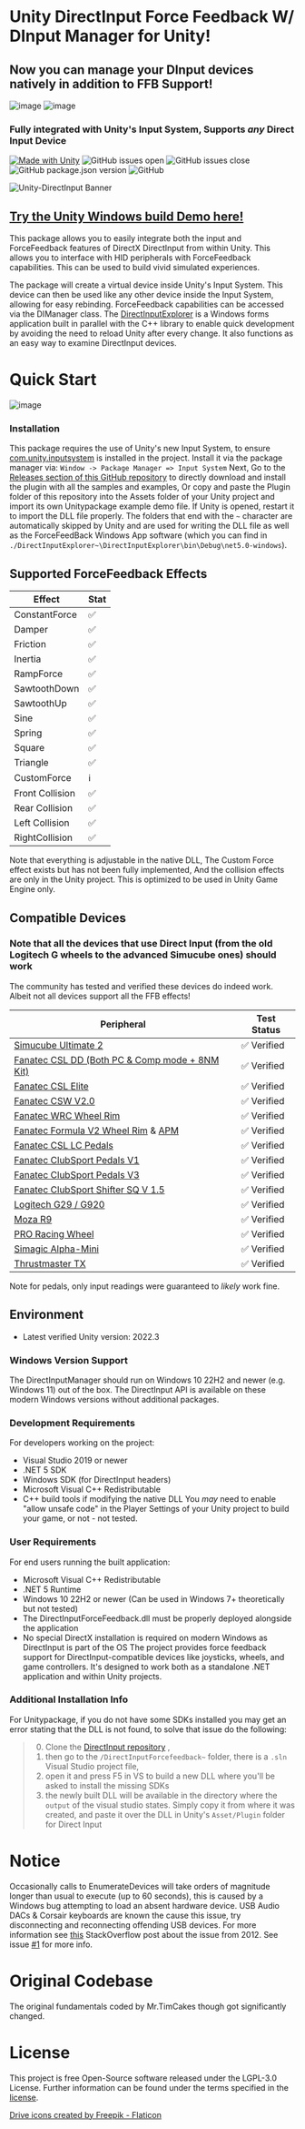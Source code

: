 # Unity DirectInput Force Feedback W/ DInput Manager for Unity!
## Now you can manage your DInput devices natively in addition to FFB Support!
![image](https://github.com/user-attachments/assets/fcd321cb-7b7c-437a-b033-d80a78576f99)
![image](https://github.com/user-attachments/assets/b9ca5989-623a-48bb-9f98-d0ff99588fbd)
### Fully integrated with Unity's Input System, Supports _any_ Direct Input Device
[![Made with Unity](https://img.shields.io/badge/Made%20with-Unity-57b9d3.svg?style=for-the-badge&logo=unity)](https://unity3d.com)
![GitHub issues open](https://img.shields.io/github/issues/ImDanOush/Unity-DirectInput?style=for-the-badge)
![GitHub issues close](https://img.shields.io/github/issues-closed/ImDanOush/Unity-DirectInput?style=for-the-badge)
![GitHub package.json version](https://img.shields.io/github/package-json/v/ImDanOush/Unity-DirectInput?style=for-the-badge)
![GitHub](https://img.shields.io/github/license/ImDanOush/Unity-DirectInput?style=for-the-badge)

![Unity-DirectInput Banner](https://github.com/MrTimcakes/Unity-DirectInput/blob/assets/UnityDirectInputBanner.png )
## [Try the Unity Windows build Demo here!](https://github.com/imDanoush/Unity-DirectInput/releases/tag/v1.0_Demo)
This package allows you to easily integrate both the input and ForceFeedback features of DirectX DirectInput from within Unity. This allows you to interface with HID peripherals with ForceFeedback capabilities. This can be used to build vivid simulated experiences.

The package will create a virtual device inside Unity's Input System. This device can then be used like any other device inside the Input System, allowing for easy rebinding. ForceFeedback capabilities can be accessed via the DIManager class. The [DirectInputExplorer](../../tree/main/DirectInputExplorer~) is a Windows forms application built in parallel with the C++ library to enable quick development by avoiding the need to reload Unity after every change. It also functions as an easy way to examine DirectInput devices.

# Quick Start
![image](https://github.com/user-attachments/assets/12feffae-5311-4603-a983-fee9ed45e372)

### Installation

This package requires the use of Unity's new Input System, to ensure [com.unity.inputsystem](https://docs.unity3d.com/Packages/com.unity.inputsystem@1.0/manual/QuickStartGuide.html) is installed in the project. Install it via the package manager via: 
`Window -> Package Manager => Input System`
Next, Go to the [Releases section of this GitHub repository](https://github.com/imDanoush/Unity-DirectInput/releases) to directly download and install the plugin with all the samples and examples, Or copy and paste the Plugin folder of this repository into the Assets folder of your Unity project and import its own Unitypackage example demo file. If Unity is opened, restart it to import the DLL file properly. The folders that end with the `~` character are automatically skipped by Unity and are used for writing the DLL file as well as the ForceFeedBack Windows App software (which you can find in `./DirectInputExplorer~\DirectInputExplorer\bin\Debug\net5.0-windows`).

## Supported ForceFeedback Effects

| Effect        	|Stat|
|-------------------|----|
| ConstantForce 	| ✅ |
| Damper        	| ✅ |
| Friction      	| ✅ |
| Inertia       	| ✅ |
| RampForce     	| ✅ |
| SawtoothDown  	| ✅ |
| SawtoothUp    	| ✅ |
| Sine          	| ✅ |
| Spring        	| ✅ |
| Square        	| ✅ |
| Triangle      	| ✅ |
| CustomForce   	| ℹ️ |
| Front Collision  	| ✅ |
| Rear Collision   	| ✅ |
| Left Collision  	| ✅ |
| RightCollision  	| ✅ |

[comment]: <> (✅ ℹ️ 🔲)
Note that everything is adjustable in the native DLL, The Custom Force effect exists but has not been fully implemented, And the collision effects are only in the Unity project. This is optimized to be used in Unity Game Engine only.

## Compatible Devices
### Note that all the devices that use Direct Input (from the old Logitech G wheels to the advanced Simucube ones) should work
The community has tested and verified these devices do indeed work. Albeit not all devices support all the FFB effects!

| Peripheral                         | Test Status    |
|------------------------------------|----------------|
| [Simucube Ultimate 2](https://simucube.com/simucube-2-ultimate) | ✅ Verified    |
| [Fanatec CSL DD (Both PC & Comp mode + 8NM Kit)](https://fanatec.com/eu-en/csl-dd-8-nm) | ✅ Verified    |
| [Fanatec CSL Elite](https://fanatec.com/eu-en/racing-wheels-wheel-bases/wheel-bases/csl-elite-wheel-base-officially-licensed-for-playstation) | ✅ Verified    |
| [Fanatec CSW V2.0](https://fanatec.com/eu-en/racing-wheels-wheel-bases/wheel-bases/clubsport-wheel-base-v2-servo) | ✅ Verified    |
| [Fanatec WRC Wheel Rim](https://fanatec.com/eu-en/steering-wheels/csl-elite-steering-wheel-wrc) | ✅ Verified    |
| [Fanatec Formula V2 Wheel Rim](https://fanatec.com/eu-en/steering-wheels/clubsport-steering-wheel-formula-v2) & [APM](https://fanatec.com/eu-en/shifters-others/podium-advanced-paddle-module) | ✅ Verified    |
| [Fanatec CSL LC Pedals](https://fanatec.com/eu-en/pedals/csl-elite-pedals) | ✅ Verified    |
| [Fanatec ClubSport Pedals V1](https://www.youtube.com/watch?v=jw52Dq3SZaA) | ✅ Verified    |
| [Fanatec ClubSport Pedals V3](https://fanatec.com/eu-en/pedals/clubsport-pedals-v3) | ✅ Verified    |
| [Fanatec ClubSport Shifter SQ V 1.5](https://fanatec.com/eu-en/shifters-others/clubsport-shifter-sq-v-1.5) | ✅ Verified    |
| [Logitech G29 / G920](https://www.logitechg.com/en-gb/products/driving/driving-force-racing-wheel.html) | ✅ Verified    |
| [Moza R9](https://mozaracing.com/wheel-base-r9/) | ✅ Verified    |
| [PRO Racing Wheel](https://www.logitechg.com/en-gb/products/driving/pro-racing-wheel.html) | ✅ Verified    |
| [Simagic Alpha-Mini](https://us.sim-motion.com/products/simagic-alpha-mini-wheel-base) | ✅ Verified    |
| [Thrustmaster TX](https://eshop.thrustmaster.com/en_us/tx-racing-wheel-leather-edition.html) | ✅ Verified    |

[comment]: <> (✅ 🔲)
Note for pedals, only input readings were guaranteed to *likely* work fine.

## Environment

- Latest verified Unity version: 2022.3

### Windows Version Support
The DirectInputManager should run on Windows 10 22H2 and newer (e.g. Windows 11) out of the box. The DirectInput API is available on these modern Windows versions without additional packages.

### Development Requirements
For developers working on the project:
- Visual Studio 2019 or newer
- .NET 5 SDK
- Windows SDK (for DirectInput headers)
- Microsoft Visual C++ Redistributable
- C++ build tools if modifying the native DLL
You *may* need to enable "allow unsafe code" in the Player Settings of your Unity project to build your game, or not - not tested.

### User Requirements
For end users running the built application:
- Microsoft Visual C++ Redistributable
- .NET 5 Runtime
- Windows 10 22H2 or newer (Can be used in Windows 7+ theoretically but not tested)
- The DirectInputForceFeedback.dll must be properly deployed alongside the application
- No special DirectX installation is required on modern Windows as DirectInput is part of the OS
The project provides force feedback support for DirectInput-compatible devices like joysticks, wheels, and game controllers. It's designed to work both as a standalone .NET application and within Unity projects.

### Additional Installation Info
For Unitypackage, if you do not have some SDKs installed you may get an error stating that the DLL is not found, to solve that issue do the following:

> 0. Clone the [DirectInput repository](https://github.com/imDanoush/Unity-DirectInput/) , 
> 1. then go to the `/DirectInputForcefeedback~` folder, there is a `.sln` Visual Studio project file, 
> 2. open it and press F5 in VS to build a new DLL where you'll be asked to install the missing SDKs
> 3. the newly built DLL will be available in the directory where the `output` of the visual studio states. Simply copy it from where it was created, and paste it over the DLL in Unity's `Asset/Plugin` folder for Direct Input

# Notice
Occasionally calls to EnumerateDevices will take orders of magnitude longer than usual to execute (up to 60 seconds), this is caused by a Windows bug attempting to load an absent hardware device. USB Audio DACs & Corsair keyboards are known the cause this issue, try disconnecting and reconnecting offending USB devices. For more information see [this](https://stackoverflow.com/questions/10967795/directinput8-enumdevices-sometimes-painfully-slow) StackOverflow post about the issue from 2012. See issue [#1](https://github.com/MrTimcakes/Unity-DirectInput/issues/1) for more info.

# Original Codebase
The original fundamentals coded by Mr.TimCakes though got significantly changed.

# License

This project is free Open-Source software released under the LGPL-3.0 License. Further information can be found under the terms specified in the [license](/../../blob/main/LICENSE).

<a href="https://www.flaticon.com/free-icons/drive" title="drive icons">Drive icons created by Freepik - Flaticon</a>
